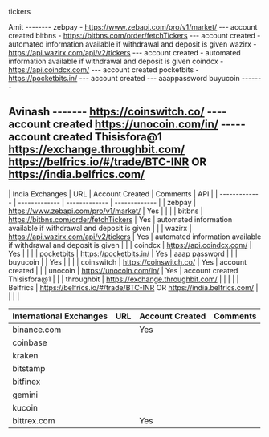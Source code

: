 tickers

Amit --------
zebpay - https://www.zebapi.com/pro/v1/market/  --- account created
bitbns - https://bitbns.com/order/fetchTickers   --- account created - automated information available if withdrawal and deposit is given
wazirx - https://api.wazirx.com/api/v2/tickers   --- account created - automated information available if withdrawal and deposit is given
coindcx - https://api.coindcx.com/   --- account created
pocketbits - https://pocketbits.in/  --- account created --- aaappassword
buyucoin -------

Avinash -------
https://coinswitch.co/  ----account created
https://unocoin.com/in/ ----- account created Thisisfora@1
https://exchange.throughbit.com/
https://belfrics.io/#/trade/BTC-INR OR https://india.belfrics.com/
-------



| India Exchanges  | URL | Account Created | Comments | API |
| ------------- | ------------- | ------------- | ------------- | 
| zebpay | https://www.zebapi.com/pro/v1/market/ | Yes | | |
| bitbns |  https://bitbns.com/order/fetchTickers | Yes | automated information available if withdrawal and deposit is given | |
| wazirx | https://api.wazirx.com/api/v2/tickers | Yes | automated information available if withdrawal and deposit is given | |
| coindcx | https://api.coindcx.com/ | Yes | | |
| pocketbits | https://pocketbits.in/ | Yes | aaap password | |
| buyucoin |                          | Yes | | |
| coinswitch | https://coinswitch.co/ | Yes | account created | |
| unocoin | https://unocoin.com/in/ | Yes | account created Thisisfora@1 | |
| throughbit | https://exchange.throughbit.com/ | | | |
| Belfrics | https://belfrics.io/#/trade/BTC-INR OR https://india.belfrics.com/ | | | |


| International Exchanges  | URL | Account Created | Comments |
| ------------- | ------------- | ------------- | ------------- | 
| binance.com | | Yes | |
| coinbase | | | |
| kraken | | | |
| bitstamp | | | |
| bitfinex | | | |
| gemini | | | |
| kucoin | | | |
| bittrex.com | | Yes | |
